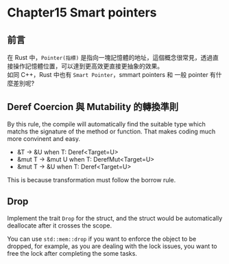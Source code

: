 # Chapter15 Smart pointers

## 前言

在 Rust 中，`Pointer(指標)` 是指向一塊記憶體的地址，這個概念很常見，透過直接操作記憶體位置，可以達到更高效更直接更抽象的效果。  
如同 C++，Rust 中也有 `Smart Pointer`，smmart pointers 和 一般 pointer 有什麼差別呢?

## Deref Coercion 與 Mutability 的轉換準則

By this rule, the compile will automatically find the suitable type which matchs the signature of the method or function. That makes coding much more convinent and easy.

- &T -> &U when T: Deref<Target=U>
- &mut T -> &mut U when T: DerefMut<Target=U>
- &mut T -> &U when T: Deref<Target=U>

This is because transformation must follow the borrow rule.

## Drop

Implement the trait `Drop` for the struct, and the struct would be automatically deallocate after it crosses the scope.

You can use `std::mem::drop` if you want to enforce the object to be dropped, for example, as you are dealing with the lock issues, you want to free the lock after completing the some tasks.
